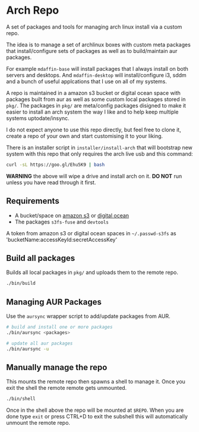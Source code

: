# Arch Repo

A set of packages and tools for managing arch linux install via a custom repo.

The idea is to manage a set of archlinux boxes with custom meta packages that
install/configure sets of packages as well as to build/maintain aur packages.

For example `mdaffin-base` will install packages that I always install on both
servers and desktops. And `mdaffin-desktop` will install/configure i3, sddm and
a bunch of useful applcations that I use on all of my systems.

A repo is maintained in a amazon s3 bucket or digital ocean space with packages
built from aur as well as some custom local packages stored in `pkg/`. The
packages in `pkg/` are meta/config packages disigned to make it easier to
install an arch system the way I like and to help keep multiple systems
uptodate/insync.

I do not expect anyone to use this repo directly, but feel free to clone it,
create a repo of your own and start customising it to your liking.

There is an installer script in `installer/install-arch` that will bootstrap
new system with this repo that only requires the arch live usb and this
command:

```bash
curl -sL https://goo.gl/Ehu5K9 | bash
```

**WARNING** the above will wipe a drive and install arch on it. **DO NOT** run
unless you have read through it first.

## Requirements

* A bucket/space on [amazon s3] or [digital ocean]
* The packages `s3fs-fuse` and `devtools`

A token from amazon s3 or digital ocean spaces in `~/.passwd-s3fs` as
'bucketName:accessKeyId:secretAccessKey'

[amazon s3]: https://aws.amazon.com/s3/
[digital ocean]: https://m.do.co/c/8fba3fc95fef

## Build all packages

Builds all local packages in `pkg/` and uploads them to the remote repo.

```bash
./bin/build
```

## Managing AUR Packages

Use the `aursync` wrapper script to add/update packages from AUR.

```bash
# build and install one or more packages
./bin/aursync <packages>

# update all aur packages
./bin/aursync -u 
```

## Manually manage the repo

This mounts the remote repo then spawns a shell to manage it. Once you exit the
shell the remote remote gets unmounted.

```bash
./bin/shell
```

Once in the shell above the repo will be mounted at `$REPO`. When you are done type `exit` or press CTRL+D to exit the subshell this will automatically unmount the remote repo.
